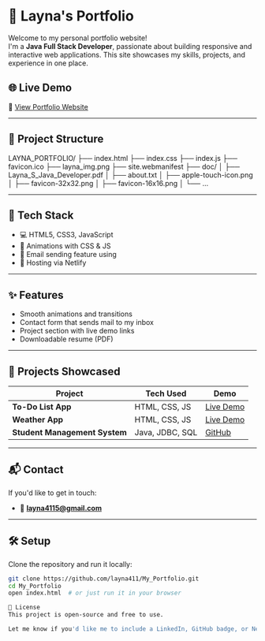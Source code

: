 # 💼 Layna's Portfolio

Welcome to my personal portfolio website!  
I'm a **Java Full Stack Developer**, passionate about building responsive and interactive web applications. This site showcases my skills, projects, and experience in one place.

## 🌐 Live Demo
🔗 [View Portfolio Website](https://layna-portfolio.netlify.app)

---

## 📁 Project Structure
LAYNA_PORTFOLIO/
├── index.html
├── index.css
├── index.js
├── favicon.ico
├── layna_img.png
├── site.webmanifest
├── doc/
│ ├── Layna_S_Java_Developer.pdf
│ ├── about.txt
│ ├── apple-touch-icon.png
│ ├── favicon-32x32.png
│ ├── favicon-16x16.png
│ └── ...


---

## 🧰 Tech Stack

- 💻 HTML5, CSS3, JavaScript
- 🎨 Animations with CSS & JS
- 📨 Email sending feature using 
- 📁 Hosting via Netlify

---

## ✨ Features

- Smooth animations and transitions
- Contact form that sends mail to my inbox
- Project section with live demo links
- Downloadable resume (PDF)

---

## 📌 Projects Showcased

| Project | Tech Used | Demo |
|--------|------------|------|
| **To-Do List App** | HTML, CSS, JS | [Live Demo](https://layna-to-do-list.netlify.app) |
| **Weather App** | HTML, CSS, JS | [Live Demo](https://layna-weather-app.netlify.app) |
| **Student Management System** | Java, JDBC, SQL | [GitHub](https://github.com/layna411/Student_Management_System) |

---

## 📬 Contact

If you'd like to get in touch:

- 📧 **layna4115@gmail.com**

---

## 🛠️ Setup

Clone the repository and run it locally:

```bash
git clone https://github.com/layna411/My_Portfolio.git
cd My_Portfolio
open index.html  # or just run it in your browser

🌟 License
This project is open-source and free to use.

Let me know if you'd like me to include a LinkedIn, GitHub badge, or Netlify deploy badge as well!


